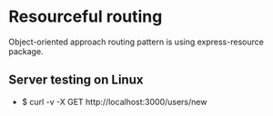 # Resourceful routing
Object-oriented approach routing pattern is using express-resource package.

## Server testing on Linux
* $ curl -v -X GET http://localhost:3000/users/new


